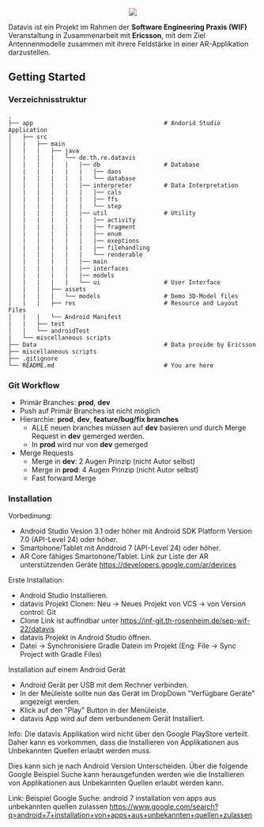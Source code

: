 <p align="center">
  <img src="https://inf-git.th-rosenheim.de/sep-wif-22/datavis/-/wikis/resources/datavis_logo.png" />
</p>

Datavis ist ein Projekt im Rahmen der **Software Engineering Praxis (WIF)** Veranstaltung in Zusammenarbeit mit **Ericsson**, mit dem Ziel Antennenmodelle zusammen mit ihrere Feldstärke in einer AR-Applikation darzustellen.

## Getting Started
### Verzeichnisstruktur
    .
    ├── app                                     # Andorid Studio Application
    │   ├── src
    │   |   ├── main
    │   |   |   ├── java
    │   |   |   |   └── de.th.re.datavis
    │   |   |   |   |   |── db                  # Database
    │   |   |   |   |   |   |── daos
    │   |   |   |   |   |   └── database
    │   |   |   |   |   |── interpreter         # Data Interpretation
    │   |   |   |   |   |   |── cals
    │   |   |   |   |   |   |── ffs
    │   |   |   |   |   |   └── step
    │   |   |   |   |   |── util                # Utility
    │   |   |   |   |   |   |── activity
    │   |   |   |   |   |   |── fragment
    │   |   |   |   |   |   |── enum
    │   |   |   |   |   |   |── exeptions
    │   |   |   |   |   |   |── filehandling
    │   |   |   |   |   |   └── renderable
    │   |   |   |   |   |── main
    │   |   |   |   |   |── interfaces    
    │   |   |   |   |   |── models
    │   |   |   |   |   └── ui                  # User Interface
    │   |   |   ├── assets           
    │   |   |   |   └── models                  # Demo 3D-Model files           
    │   |   |   ├── res                         # Resource and Layout Files
    │   |   |   └── Android Manifest 
    |   |   ├── test
    │   |   └── androidTest
    |   └── miscellaneous scripts
    ├── Data                                    # Data provide by Ericsson
    ├── miscellaneous scripts
    ├── .gitignore
    └── README.md                               # You are here

### Git Workflow
- Primär Branches: **prod**, **dev**
- Push auf Primär Branches ist nicht möglich
- Hierarchie: **prod**, **dev**, **feature/bug/fix branches**
  - ALLE neuen branches müssen auf **dev** basieren und durch Merge Request in **dev** gemerged werden.
  - In **prod** wird nur von **dev** gemerged
- Merge Requests
  - Merge in **dev**: 2 Augen Prinzip (nicht Autor selbst)
  - Merge in **prod**: 4 Augen Prinzip (nicht Autor selbst)
  - Fast forward Merge

### Installation

Vorbedinung: 
- Android Studio Vesion 3.1 oder höher mit Android SDK Platform Version 7.0 (API-Level 24) oder höher.
- Smartohone/Tablet mit Anddroid 7 (API-Level 24) oder höher.  
- AR Core fähiges Smartohone/Tablet. Link zur Liste der AR unterstützenden Geräte  https://developers.google.com/ar/devices

Erste Installation: 
- Android Studio Installieren. 
- datavis Projekt Clonen: Neu -> Neues Projekt von VCS -> von Version control: Git 
- Clone Link ist auffindbar unter https://inf-git.th-rosenheim.de/sep-wif-22/datavis 
- datavis Projekt in Android Studio öffnen. 
- Datei -> Synchronisiere Gradle Datein im Projekt (Eng: File -> Sync Project with Gradle Files)


Installation auf einem Android Gerät
- Android Gerät per USB mit dem Rechner verbinden. 
- In der Meüleiste sollte nun das Gerät im DropDown "Verfügbare Geräte" angezeigt werden. 
- Klick auf den "Play" Button in der Menüleiste. 
- datavis App wird auf dem verbundenem Gerät Installiert. 

Info: 
Die datavis Applikation wird nicht über den Google PlayStore verteilt. 
Daher kann es vorkommen, dass die Installieren von Applikationen aus Unbekannten Quellen erlaubt werden muss.

Dies kann sich je nach Android Version Unterscheiden. 
Über die folgende Google Beispiel Suche kann herausgefunden werden wie 
die Installieren von Applikationen aus Unbekannten Quellen erlaubt werden kann.

Link: Beispiel Google Suche: android 7 installation von apps aus unbekannten quellen zulassen
https://www.google.com/search?q=android+7+installation+von+apps+aus+unbekannten+quellen+zulassen

